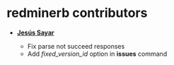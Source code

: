 redminerb contributors
======================

* **[Jesús Sayar](https://github.com/jesus-sayar)**

  * Fix parse not succeed responses
  * Add *fixed_version_id* option in **issues** command
